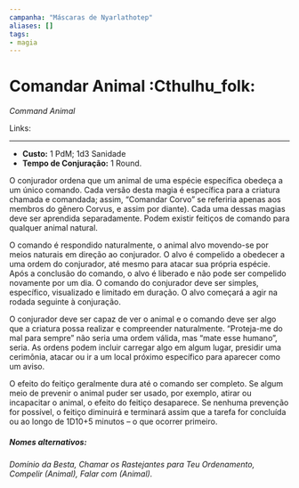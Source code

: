 ```yaml
---
campanha: "Máscaras de Nyarlathotep"
aliases: []
tags: 
- magia
---
```


# Comandar Animal :Cthulhu_folk:
_Command Animal_

Links:

---
-  **Custo:** 1 PdM; 1d3 Sanidade
- **Tempo de Conjuração:** 1 Round.

O conjurador ordena que um animal de uma espécie específica obedeça a um único comando. Cada versão desta magia é específica para a criatura chamada e comandada; assim, “Comandar Corvo” se referiria apenas aos membros do gênero Corvus, e assim por diante). Cada uma dessas magias deve ser aprendida separadamente. Podem existir feitiços de comando para qualquer animal natural.

O comando é respondido naturalmente, o animal alvo movendo-se por meios naturais em direção ao conjurador. O alvo é compelido a obedecer a uma ordem do conjurador, até mesmo para atacar sua própria espécie. Após a conclusão do comando, o alvo é liberado e não pode ser compelido novamente por um dia. O comando do conjurador deve ser simples, específico, visualizado e limitado em duração. O alvo começará a agir na rodada seguinte à conjuração.

O conjurador deve ser capaz de ver o animal e o comando deve ser algo que a criatura possa realizar e compreender naturalmente. “Proteja-me do mal para sempre” não seria uma ordem válida, mas “mate esse humano”, seria. As ordens podem incluir carregar algo em algum lugar, presidir uma cerimônia, atacar ou ir a um local próximo específico para aparecer como um aviso. 

O efeito do feitiço geralmente dura até o comando ser completo. Se algum meio de prevenir o animal puder ser usado, por exemplo, atirar ou incapacitar o animal, o efeito do feitiço desaparece. Se nenhuma prevenção for possível, o feitiço diminuirá e terminará assim que a tarefa for concluída ou ao longo de 1D10+5 minutos – o que ocorrer primeiro.

##### Nomes alternativos: 
*Domínio da Besta, Chamar os Rastejantes para Teu Ordenamento, Compelir (Animal), Falar com (Animal).*